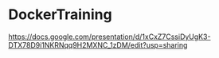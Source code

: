 # DockerTraining

https://docs.google.com/presentation/d/1xCxZ7CssiDyUgK3-DTX78D9i1NKRNqq9H2MXNC_1zDM/edit?usp=sharing